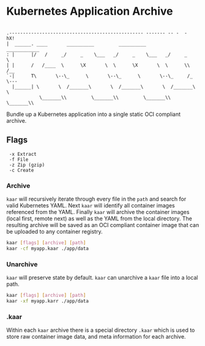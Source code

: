 # Kubernetes Application Archive

```
                                                                                
.------------------------------------------------- ------- -- -  -         hX!  
|  ______. ____       __________         __________         ____________        
: |      |/   /     _/     _    \___   _/     _    \___   _/     _      \       
| |      /   /____  \      \X       \  \      \X       \  \      \\     /__     
`-|      T\       \--\_      \       \--\_      \       \--\_     /_       \--- 
  |______| \       \  /_______\       \  /_______\       \  /_______\       \   
            \_______\\         \_______\\         \_______\\         \_______\\ 

```

Bundle up a Kubernetes application into a single static OCI compliant archive. 

## Flags

``` 
 -x Extract
 -f File
 -z Zip (gzip)
 -c Create
```

### Archive

`kaar` will recursively iterate through every file in the `path` and search for valid Kubernetes YAML.
Next `kaar` will identify all container images referenced from the YAML.
Finally `kaar` will archive the container images (local first, remote next) as well as the YAML from the local directory.
The resulting archive will be saved as an OCI compliant container image that can be uploaded to any container registry.

```bash 
kaar [flags] [archive] [path]
kaar -cf myapp.kaar ./app/data
```

### Unarchive

`kaar` will preserve state by default.
`kaar` can unarchive a `kaar` file into a local path.

```bash 
kaar [flags] [archive] [path]
kaar -xf myapp.karr ./app/data
```

### .kaar 

Within each `kaar` archive there is a special directory `.kaar` which is used to store raw container image data, and meta information for each archive.